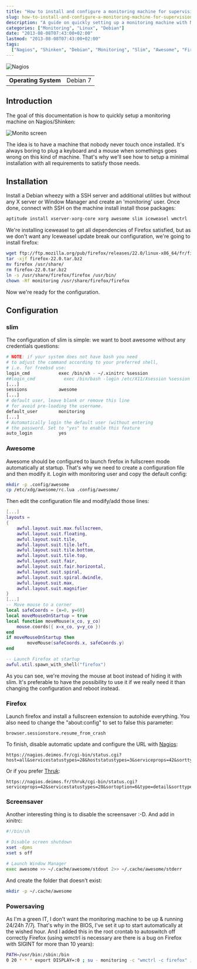 ```yaml
---
title: "How to install and configure a monitoring machine for supervision"
slug: how-to-install-and-configure-a-monitoring-machine-for-supervision/
description: "A guide on quickly setting up a monitoring machine with Nagios/Shinken for supervision purposes with automatic login and minimal interaction requirements."
categories: ["Monitoring", "Linux", "Debian"]
date: "2013-08-08T07:43:00+02:00"
lastmod: "2013-08-08T07:43:00+02:00"
tags:
  ["Nagios", "Shinken", "Debian", "Monitoring", "Slim", "Awesome", "Firefox"]
---
```


![Nagios](../../static/images/nagios_logo.avif)


|||
|-|-|
| **Operating System** | Debian 7 |


## Introduction

The goal of this documentation is how to quickly setup a monitoring machine on Nagios/Shinken:

![Monito screen](../../static/images/monito_screen.avif)

The idea is to have a machine that nobody never touch once installed. It's always boring to plug a keyboard and a mouse when somethings goes wrong on this kind of machine. That's why we'll see how to setup a minimal installation with all requirements to satisfy those needs.

## Installation

Install a Debian wheezy with a SSH server and additional utilities but without any X server or Window Manager and create an 'monitoring' user. Once done, connect with SSH on the machine install install those packages:

```bash
aptitude install xserver-xorg-core xorg awesome slim iceweasel wmctrl
```

We're installing iceweasel to get all dependencies of Firefox satisfied, but as we don't want any Iceweasel update break our configuration, we're going to install firefox:

```bash
wget ftp://ftp.mozilla.org/pub/firefox/releases/22.0/linux-x86_64/fr/firefox-22.0.tar.bz2
tar -xjf firefox-22.0.tar.bz2
mv firefox /usr/share/
rm firefox-22.0.tar.bz2
ln -s /usr/share/firefox/firefox /usr/bin/
chown -Rf monitoring /usr/share/firefox/firefox
```

Now we're ready for the configuration.

## Configuration

### slim

The configuration of slim is simple: we want to boot awesome without any credentials questions:

``` bash hl_lines="4 7 11 15"
# NOTE: if your system does not have bash you need
# to adjust the command according to your preferred shell,
# i.e. for freebsd use:
login_cmd           exec /bin/sh - ~/.xinitrc %session
##login_cmd           exec /bin/bash -login /etc/X11/Xsession %session
[...]
sessions            awesome
[...]
# default user, leave blank or remove this line
# for avoid pre-loading the username.
default_user        monitoring
[...]
# Automatically login the default user (without entering
# the password. Set to "yes" to enable this feature
auto_login          yes
```

### Awesome

Awesome should be configured to launch firefox in fullscreen mode automatically at startup. That's why we need to create a configuration file and then modify it. Login with monitoring user and copy the default config:

```bash
mkdir -p .config/awesome
cp /etc/xdg/awesome/rc.lua .config/awesome/
```

Then edit the configuration file and modify/add those lines:

``` lua hl_lines="4 18-29"
[...]
layouts =
{
    awful.layout.suit.max.fullscreen,
    awful.layout.suit.floating,
    awful.layout.suit.tile,
    awful.layout.suit.tile.left,
    awful.layout.suit.tile.bottom,
    awful.layout.suit.tile.top,
    awful.layout.suit.fair,
    awful.layout.suit.fair.horizontal,
    awful.layout.suit.spiral,
    awful.layout.suit.spiral.dwindle,
    awful.layout.suit.max,
    awful.layout.suit.magnifier
}
[...]
-- Move mouse to a corner
local safeCoords = {x=0, y=60}
local moveMouseOnStartup = true
local function moveMouse(x_co, y_co)
    mouse.coords({ x=x_co, y=y_co })
end
if moveMouseOnStartup then
        moveMouse(safeCoords.x, safeCoords.y)
end

-- Launch Firefox at startup
awful.util.spawn_with_shell("firefox")
```

As you can see, we're moving the mouse at boot instead of hiding it with slim. It's preferable to have the possibility to use it if we really need it than changing the configuration and reboot instead.

### Firefox

Launch firefox and install a fullscreen extension to autohide everything. You also need to change the "about:config" to set to false this parameter:

```
browser.sessionstore.resume_from_crash
```

To finish, disable automatic update and configure the URL with [Nagios](../../Servers/Monitoring/Nagios/nagios_installation_and_configuration.md):

```
https://nagios.deimos.fr/cgi-bin/status.cgi?host=all&servicestatustypes=28&hoststatustypes=3&serviceprops=42&sorttype=1&sortoption=6&noheader
```

Or if you prefer [Thruk](../../Servers/Monitoring/Nagios/thruk_an_advanced_interface_for_nagios_and_mklivestatus.md):

```
https://nagios.deimos.fr/thruk/cgi-bin/status.cgi?serviceprops=42&servicestatustypes=28&sortoption=6&type=detail&sorttype=1&host=all&hostprops=10&minimal=1
```

### Screensaver

Another interesting thing is to disable the screensaver :-D. And add in xinitrc:

```bash
#!/bin/sh

# Disable screen shutdown
xset -dpms
xset s off

# Launch Window Manager
exec awesome >> ~/.cache/awesome/stdout 2>> ~/.cache/awesome/stderr
```

And create the folder that doesn't exist:

```bash
mkdir -p ~/.cache/awesome
```

### Powersaving

As I'm a green IT, I don't want the monitoring machine to be up & running 24/24h 7/7j. That's why in the BIOS, I've set it up to start automatically at the wished hour. And I added this in the root crontab to autoswitch off correctly Firefox (using wmctrl is necessary are there is a bug on Firefox with SIGINT for more than 10 years):

```bash
PATH=/usr/bin:/sbin:/bin
0 20 * * * export DISPLAY=:0 ; su - monitoring -c "wmctrl -c firefox" ; halt
```
